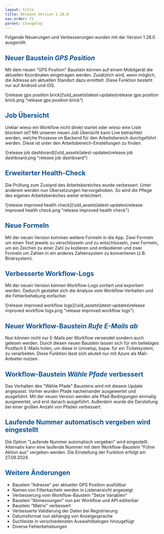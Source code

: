 ```yaml
---
layout: title
title: Release Version 1.28.0
nav_order: 71
parent: Changelog
---
```


Folgende Neuerungen und Verbesserungen wurden mit der Version 1.28.0 ausgerollt:

## <span style="color:#0b5394">**Neuer Baustein _GPS Position_**</span>

Mit dem neuen "GPS Position" Baustein können auf einem Mobilgerät die aktuellen Koordinaten eingetragen werden. Zusätzlich wird, wenn möglich, die Adresse am aktuellen Standort dazu ermittelt. Diese Funktion besteht nur auf Android und iOS.

![release gps position brick](\old_assets\latest-updates\release gps position brick.png "release gps position brick")

## <span style="color:#0b5394">**Job Übersicht**</span>

Unklar wieso ein Workflow nicht direkt startet oder wieso eine Liste blockiert ist? Mit unseren neuen Job Übersicht kann Live betrachtet werden, welche Prozesse im Backend für den Arbeitsbereich durchgeführt werden. Diese ist unter den Arbeitsbereich-Einstellungen zu finden.

![release job dashboard](\old_assets\latest-updates\release job dashboard.png "release job dashboard")

## <span style="color:#0b5394">**Erweiterter Health-Check**</span>

Die Prüfung zum Zustand des Arbeitsbereiches wurde verbessert.
Unter anderem werden nun Übersetzungen hervorgehoben. So wird die Pflege des eigenen Arbeitsbereiches weiter erleichtert.

![release improved health check](\old_assets\latest-updates\release improved health check.png "release improved health check")

## <span style="color:#0b5394">**Neue Formeln**</span>

Mit der neuen Version kommen weitere Formeln in die App. Zwei Formeln um einen Text jeweils zu verschlüsseln und zu entschlüsseln, zwei Formeln, um ein Zeichen zu einer Zahl zu kodieren und entkodieren und zwei Formeln um Zahlen in ein anderes Zahlensystem zu konvertieren (z.B. Binärsystem).

## <span style="color:#0b5394">**Verbesserte Workflow-Logs**</span>

Mit der neuen Version können Workflow-Logs sortiert und exportiert werden. Dadurch gestaltet sich die Analyse vom Workflow-Verhalten und die Fehlerbehebung einfacher.

![release improved workflow logs](\old_assets\latest-updates\release improved workflow logs.png "release improved workflow logs")

## <span style="color:#0b5394">**Neuer Workflow-Baustein _Rufe E-Mails ab_**</span>

Nun können nicht nur E-Mails per Workflow versendet sondern auch gelesen werden. Durch diesen neuen Baustein lassen sich für ein beliebiges Postfach E-Mails holen, um diese in Univelop, bspw. für ein Ticketsystem, zu verarbeiten. Diese Funktion lässt sich akutell nur mit Azure als Mail-Anbieter nutzen.

## <span style="color:#0b5394">**Workflow-Baustein _Wähle Pfade_ verbessert**</span>

Das Verhalten des "Wähle Pfade" Bausteins wird mit diesem Update angepasst. Vorher wurden Pfade nacheinander ausgewertet und ausgeführt. Mit der neuen Version werden alle Pfad-Bedingungen einmalig ausgewertet, und erst danach ausgeführt. Außerdem wurde die Darstellung bei einer großen Anzahl von Pfaden verbessert.

## <span style="color:#0b5394">**Laufende Nummer automatisch vergeben wird eingestellt**</span>

Die Option "Laufende Nummer automatisch vergeben" wird eingestellt. Alternativ kann eine laufende Nummer mit dem Workflow-Baustein "Führe Aktion aus" vergeben werden. Die Einstellung der Funktion erfolgt am 27.09.2024.

## <span style="color:#0b5394">**Weitere Änderungen**</span>

-   Baustein "Adresse" per aktueller GPS Position ausfüllbar
-   Namen von Filterkacheln werden in Listenansicht angezeigt
-   Verbesserung vom Workflow-Baustein "Setze Variablen"
-   Baustein "Abmessungen" nun per Workflow und API editierbar
-   Baustein "Matrix" verbessert
-   Verbesserte Validierung der Daten bei Registrierung
-   Datumsformat nun abhängig von Anzeigesprache
-   Suchleiste in verschiedensten Auswahldialogen hinzugefügt
-   Diverse Fehlerbehebungen
